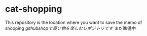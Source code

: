 # cat-shopping
This repository is the location where you want to save the memo of shopping
*githubshopで買い物を楽しむレポジトリです*
まだ準備中
